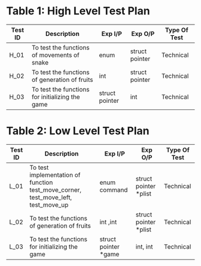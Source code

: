 # Table 1: High Level Test Plan
Test ID |	Description |	Exp I/P |	Exp O/P |	Type Of Test
---------- | ---------- |  -------------- | -------- | -------
H_01|	To test the functions of movements of snake|	enum |	struct pointer |	Technical
H_02|	To test the functions of generation of fruits|		int| struct	pointer|	Technical
H_03|	To test the functions for initializing the game| 		 struct pointer|int  |	Technical

# Table 2: Low Level Test Plan
Test ID |	Description |	Exp I/P |	Exp O/P |	Type Of Test
---------- | ---------- |  -------------- | -------- | -------
L_01|	To test implementation of function test_move_corner, test_move_left, test_move_up |	enum command|	struct pointer *plist|	Technical
L_02|	To test the functions of generation of fruits|		int ,int| struct pointer *plist|	Technical
L_03|	To test the functions for initializing the game| 		 struct pointer *game|int, int  |	Technical
